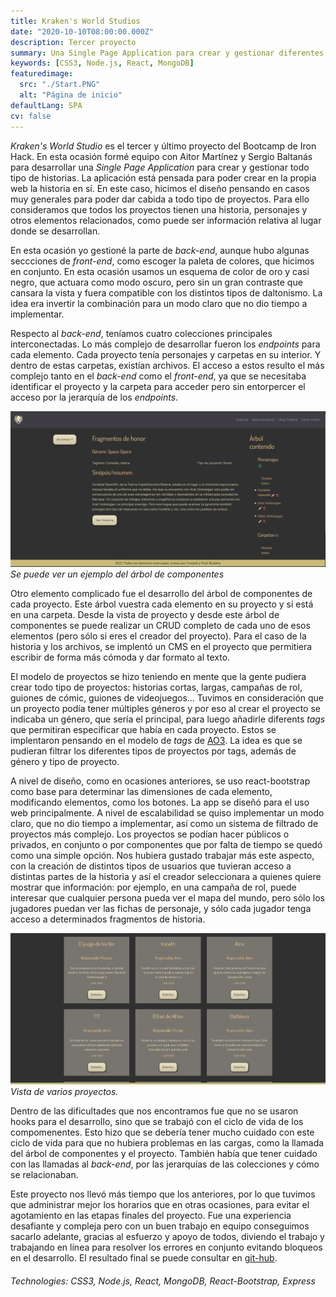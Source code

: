 ```yaml
---
title: Kraken's World Studios
date: "2020-10-10T08:00:00.000Z"
description: Tercer proyecto
summary: Una Single Page Application para crear y gestionar diferentes tipos de historias desarrollado como tercer proyecto del Bootcamp de Iron Hack.
keywords: [CSS3, Node.js, React, MongoDB]
featuredimage:
  src: "./Start.PNG"
  alt: "Página de inicio"
defaultLang: SPA
cv: false
---
```

*Kraken's World Studio* es el tercer y último proyecto del Bootcamp de Iron Hack. En esta ocasión formé equipo con Aitor Martínez y Sergio Baltanás para desarrollar una *Single Page Application* para crear y gestionar todo tipo de historias. La aplicación está pensada para poder crear en la propia web la historia en sí. En este caso, hicimos el diseño pensando en casos muy generales para poder dar cabida a todo tipo de proyectos. Para ello consideramos que todos los proyectos tienen una historia, personajes y otros elementos relacionados, como puede ser información relativa al lugar donde se desarrollan. 

En esta ocasión yo gestioné la parte de *back-end*, aunque hubo algunas seccciones de *front-end*, como escoger la paleta de colores, que hicimos en conjunto. En esta ocasión usamos un esquema de color de oro y casi negro, que actuara como modo oscuro, pero sin un gran contraste que cansara la vista y fuera compatible con los distintos tipos de daltonismo. La idea era invertir la combinación para un modo claro que no dio tiempo a implementar.

Respecto al *back-end*, teníamos cuatro colecciones principales interconectadas. Lo más complejo de desarrollar fueron los *endpoints* para cada elemento. Cada proyecto tenía personajes y carpetas en su interior. Y dentro de estas carpetas, existían archivos. El acceso a estos resulto el más complejo tanto en el *back-end* como el *front-end*, ya que se necesitaba identificar el proyecto y la carpeta para acceder pero sin entorpercer el acceso por la jerarquía de los *endpoints*.

![Vista proyecto](./Project-tree.PNG)*Se puede ver un ejemplo del árbol de componentes*

Otro elemento complicado fue el desarrollo del árbol de componentes de cada proyecto. Este árbol vuestra cada elemento en su proyecto y si está en una carpeta. Desde la vista de proyecto y desde este árbol de componentes se puede realizar un CRUD completo de cada uno de esos elementos (pero sólo si eres el creador del proyecto). Para el caso de la historia y los archivos, se implentó un CMS en el proyecto que permitiera escribir de forma más cómoda y dar formato al texto.

El modelo de proyectos se hizo teniendo en mente que la gente pudiera crear todo tipo de proyectos: historias cortas, largas, campañas de rol, guiones de cómic, guiones de videojuegos... Tuvimos en consideración que un proyecto podía tener múltiples géneros y por eso al crear el proyecto se indicaba un género, que sería el principal, para luego añadirle diferents *tags* que permitiran especificar que había en cada proyecto. Estos se implentaron pensando en el modelo de *tags* de [AO3](https://archiveofourown.org/). La idea es que se pudieran filtrar los diferentes tipos de proyectos por tags, además de género y tipo de proyecto.

A nivel de diseño, como en ocasiones anteriores, se uso react-bootstrap como base para determinar las dimensiones de cada elemento, modificando elementos, como los botones. La app se diseñó para el uso web principalmente. A nivel de escalabilidad se quiso implementar un modo claro, que no dio tiempo a implementar, así como un sistema de filtrado de proyectos más complejo. Los proyectos se podían hacer públicos o privados, en conjunto o por componentes que por falta de tiempo se quedó como una simple opción. Nos hubiera gustado trabajar más este aspecto, con la creación de distintos tipos de usuarios que tuvieran acceso a distintas partes de la historia y así el creador seleccionara a quienes quiere mostrar que información: por ejemplo, en una campaña de rol, puede interesar que cualquier persona pueda ver el mapa del mundo, pero sólo los jugadores puedan ver las fichas de personaje, y sólo cada jugador tenga acceso a determinados fragmentos de historia.

![Vista proyectos](./Projects-List.PNG)*Vista de varios proyectos.*

Dentro de las dificultades que nos encontramos fue que no se usaron hooks para el desarrollo, sino que se trabajó con el ciclo de vida de los compomenentes. Esto hizo que se debería tener mucho cuidado con este ciclo de vida para que no hubiera problemas en las cargas, como la llamada del árbol de componentes y el proyecto. También había que tener cuidado con las llamadas al *back-end*, por las jerarquías de las colecciones y cómo se relacionaban. 

Este proyecto nos llevó más tiempo que los anteriores, por lo que tuvimos que administrar mejor los horarios que en otras ocasiones, para evitar el agotamiento en las etapas finales del proyecto. Fue una experiencia desafiante y compleja pero con un buen trabajo en equipo conseguimos sacarlo adelante, gracias al esfuerzo y apoyo de todos, diviendo el trabajo y trabajando en línea para resolver los errores en conjunto evitando bloqueos en el desarrollo. El resultado final se puede consultar en [git-hub](https://github.com/Amanda-OC8/kraken2).

###### Technologies: CSS3, Node.js, React, MongoDB, React-Bootstrap, Express
